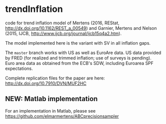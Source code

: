 # trendInflation

code for trend inflation model of Mertens (2016, REStat, http://dx.doi.org/10.1162/REST_a_00549) and Garnier, Mertens and Nelson (2015, IJCB, http://www.ijcb.org/journal/ijcb15q4a2.htm).

The model implemented here is the variant with SV in all inflation gaps.

The `master` branch works with US as well as EuroAre data. US data provided by FRED (for realized and trimmed inflation; use of surveys is pending). Euro area data as obtained from the ECB's SDW, including Euroarea SPF expectations.

Complete replication files for the paper are here: http://dx.doi.org/10.7910/DVN/MUF2HC

## NEW: Matlab implementation

For an implementation in Matlab, please see https://github.com/elmarmertens/ABCprecisionsampler
